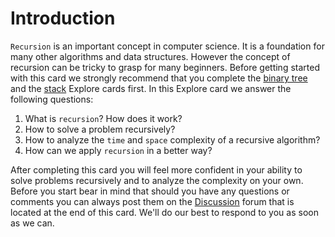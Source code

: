 # Introduction
`Recursion` is an important concept in computer science. It is a foundation for many other algorithms and data structures. However the concept of recursion can be tricky to grasp for many beginners.
Before getting started with this card we strongly recommend that you complete the [binary tree](https://leetcode.com/explore/learn/card/data-structure-tree/) and the [stack](https://leetcode.com/explore/learn/card/queue-stack/) Explore cards first.
In this Explore card we answer the following questions:
1. What is `recursion`? How does it work?
2. How to solve a problem recursively?
3. How to analyze the `time` and `space` complexity of a recursive algorithm?
4. How can we apply `recursion` in a better way?

After completing this card you will feel more confident in your ability to solve problems recursively and to analyze the complexity on your own.
Before you start bear in mind that should you have any questions or comments you can always post them on the [Discussion](https://leetcode.com/discuss/explore/recursion-i) forum that is located at the end of this card. We'll do our best to respond to you as soon as we can.